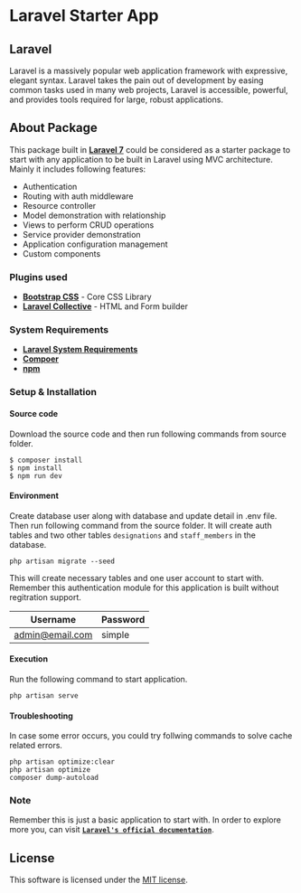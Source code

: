 # Laravel Starter App

## Laravel
Laravel is a massively popular web application framework with expressive, elegant syntax. Laravel takes the pain out of development by easing common tasks used in many web projects, Laravel is accessible, powerful, and provides tools required for large, robust applications.

## About Package
This package built in **[Laravel 7](https://laravel.com/)** could be considered as a starter package to start with any application to be built in Laravel using MVC architecture. Mainly it includes following features:

- Authentication 
- Routing with auth middleware
- Resource controller
- Model demonstration with relationship
- Views to perform CRUD operations
- Service provider demonstration
- Application configuration management
- Custom components

### Plugins used 

- **[Bootstrap CSS](https://getbootstrap.com/)** - Core CSS Library
- **[Laravel Collective](https://laravelcollective.com/)** - HTML and Form builder

### System Requirements
- **[Laravel System Requirements](https://laravel.com/docs/7.x/installation)**
- **[Compoer](https://getcomposer.org/)**
- **[npm](https://www.npmjs.com/)**

### Setup & Installation

#### Source code
Download the source code and then run following commands from source folder.
```
$ composer install
$ npm install
$ npm run dev
```

#### Environment
Create database user along with database and update detail in .env file. Then run following command from the source folder. It will create auth tables and two other tables `designations` and `staff_members` in the database.
```
php artisan migrate --seed
```
This will create necessary tables and one user account to start with. Remember this authentication module for this application is built without regitration support.

| Username | Password |
| -------- | -------- |
| admin@email.com | simple |

#### Execution
Run the following command to start application.
```
php artisan serve
```

#### Troubleshooting
In case some error occurs, you could try follwing commands to solve cache related errors.
```
php artisan optimize:clear
php artisan optimize
composer dump-autoload
```

### Note
Remember this is just a basic application to start with. In order to explore more you, can visit **[`Laravel's official documentation`](https://laravel.com/docs/7.x)**.

## License
This software is licensed under the [MIT license](https://opensource.org/licenses/MIT).